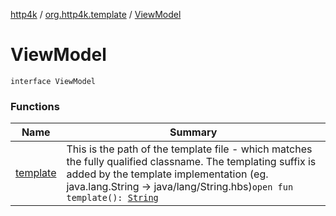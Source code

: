 [http4k](../../index.md) / [org.http4k.template](../index.md) / [ViewModel](./index.md)

# ViewModel

`interface ViewModel`

### Functions

| Name | Summary |
|---|---|
| [template](template.md) | This is the path of the template file - which matches the fully qualified classname. The templating suffix is added by the template implementation (eg. java.lang.String -&gt; java/lang/String.hbs)`open fun template(): `[`String`](https://kotlinlang.org/api/latest/jvm/stdlib/kotlin/-string/index.html) |
